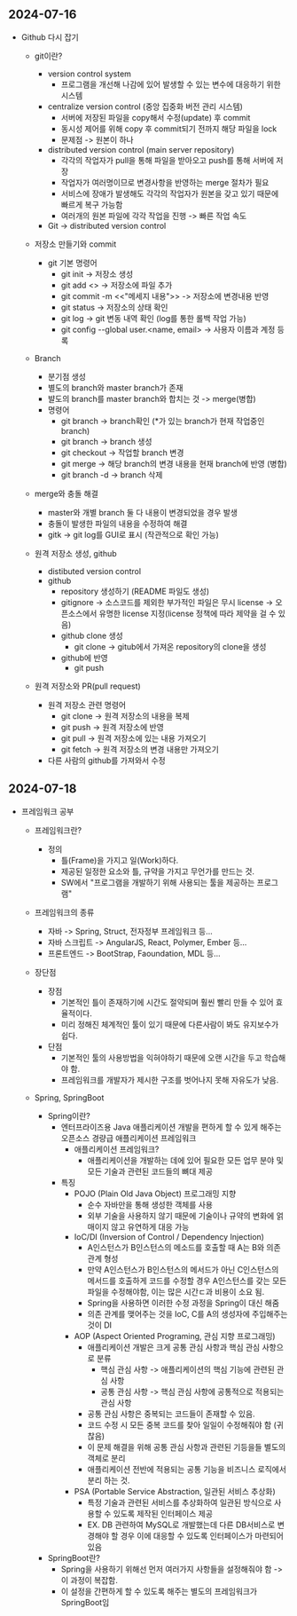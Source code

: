 ## 2024-07-16
- Github 다시 잡기
    - git이란?
        - version control system
            - 프로그램을 개선해 나감에 있어 발생할 수 있는 변수에 대응하기 위한 시스템
        - centralize version control (중앙 집중화 버전 관리 시스템)
            - 서버에 저장된 파일을 copy해서 수정(update) 후 commit
            - 동시성 제어를 위해 copy 후 commit되기 전까지 해당 파일을 lock
            - 문제점 -> 원본이 하나
        - distributed version control (main server repository)
            - 각각의 작업자가 pull을 통해 파일을 받아오고 push를 통해 서버에 저장
            - 작업자가 여러명이므로 변경사항을 반영하는 merge 절차가 필요
            - 서비스에 장애가 발생해도 각각의 작업자가 원본을 갖고 있기 때문에 빠르게 복구 가능함
            - 여러개의 원본 파일에 각각 작업을 진행 -> 빠른 작업 속도
        - Git -> distributed version control
    
    - 저장소 만들기와 commit
        - git 기본 명령어 
            - git init -> 저장소 생성
            - git add <<filename>> -> 저장소에 파일 추가
            - git commit -m <<"메세지 내용">> -> 저장소에 변경내용 반영
            - git status -> 저장소의 상태 확인
            - git log -> git 변동 내역 확인 (log를 통한 롤백 작업 가능)
            - git config --global user.<name, email> -> 사용자 이름과 계정 등록
    
    - Branch
        - 분기점 생성
        - 별도의 branch와 master branch가 존재
        - 뱔도의 branch를 master branch와 합치는 것 -> merge(병합)
        - 명령어
            - git branch -> branch확인 (*가 있는 branch가 현재 작업중인 branch)
            - git branch <name> -> branch 생성
            - git checkout <name> -> 작업할 branch 변경
            - git merge <branchname> -> 해당 branch의 변경 내용을 현재 branch에 반영 (병합)
            - git branch -d <name> -> branch 삭제
    
    - merge와 충돌 해결
        - master와 개별 branch 둘 다 내용이 변경되었을 경우 발생
        - 충돌이 발생한 파일의 내용을 수정하여 해결
        - gitk -> git log를 GUI로 표시 (작관적으로 확인 가능)

    - 원격 저장소 생성, github
        - distibuted version control
        - github
            - repository 생성하기 (README 파일도 생성)
            - gitignore -> 소스코드를 제외한 부가적인 파일은 무시
            license -> 오픈소스에서 유명한 license 지정(license 정책에 따라 제약을 걸 수 있음)
            - github clone 생성
                - git clone <url> -> gitub에서 가져온 repository의 clone을 생성
            - github에 반영
                - git push
    
    - 원격 저장소와 PR(pull request)
        - 원격 저장소 관련 명령어 
            - git clone -> 원격 저장소의 내용을 복제
            - git push -> 원격 저장소에 반영
            - git pull -> 원격 저장소에 있는 내용 가져오기
            - git fetch -> 원격 저장소의 변경 내용만 가져오기
        - 다른 사람의 github를 가져와서 수정

## 2024-07-18
- 프레임워크 공부
    - 프레임워크란?
        - 정의
            - 틀(Frame)을 가지고 일(Work)하다.
            - 제공된 일정한 요소와 틀, 규약을 가지고 무언가를 만드는 것.
            - SW에서 "프로그램을 개발하기 위해 사용되는 툴을 제공하는 프로그램"
    - 프레임워크의 종류
        - 자바 -> Spring, Struct, 전자정부 프레임워크 등...
        - 자바 스크립트 -> AngularJS, React, Polymer, Ember 등...
        - 프론트엔드 -> BootStrap, Faoundation, MDL 등...
    - 장단점
        - 장점
            - 기본적인 틀이 존재하기에 시간도 절약되며 훨씬 빨리 만들 수 있어 효율적이다.
            - 미리 정해진 체계적인 툴이 있기 때문에 다른사람이 봐도 유지보수가 쉽다.
        - 단점
            - 기본적인 툴의 사용방법을 익혀야하기 때문에 오랜 시간을 두고 학습해야 함.
            - 프레임워크를 개발자가 제시한 구조를 벗어나지 못해 자유도가 낮음.
    
    - Spring, SpringBoot
        - Spring이란?
            - 엔터프라이즈용 Java 애플리케이션 개발을 편하게 할 수 있게 해주는 오픈소스 경량급 애플리케이션 프레임워크
                - 애플리케이션 프레임워크?
                    - 애플리케이션을 개발하는 데에 있어 필요한 모든 업무 분야 및 모든 기술과 관련된 코드들의 뼈대 제공
            - 특징
                - POJO (Plain Old Java Object) 프로그래밍 지향
                    - 순수 자바만을 통해 생성한 객체를 사용
                    - 외부 기술을 사용하지 않기 때문에 기술이나 규약의 변화에 얽매이지 않고 유연하게 대응 가능
                - IoC/DI (Inversion of Control / Dependency Injection)
                    - A인스턴스가 B인스턴스의 메소드를 호출할 때 A는 B와 의존관계 형성
                    - 만약 A인스턴스가 B인스턴스의 메서드가 아닌 C인스턴스의 메서드를 호출하게 코드를 수정할 경우 A인스턴스를 갖는 모든 파일을 수정해야함, 이는 많은 시간ㄷ과 비용이 소요 됨.
                    - Spring을 사용하면 이러한 수정 과정을 Spring이 대신 해줌
                    - 의존 관계를 맺어주는 것을 IoC, C를 A의 생성자에 주입해주는 것이 DI
                - AOP (Aspect Oriented Programing, 관심 지향 프로그래밍)
                    - 애플리케이션 개발은 크게 공통 관심 사항과 핵심 관심 사항으로 분류
                        - 핵심 관심 사항 -> 애플리케이션의 핵심 기능에 관련된 관심 사항
                        - 공통 관심 사항 -> 핵심 관심 사항에 공통적으로 적용되는 관심 사항
                    - 공통 관심 사항은 중복되는 코드들이 존재할 수 있음.
                    - 코드 수정 시 모든 중복 코드를 찾아 일일이 수정해줘야 함 (귀찮음)
                    - 이 문제 해결을 위해 공통 관심 사항과 관련된 기등을들 별도의 객체로 분리
                    - 애플리케이션 전반에 적용되는 공통 기능을 비즈니스 로직에서 분리 하는 것.
                - PSA (Portable Service Abstraction, 일관된 서비스 추상화)
                    - 특정 기술과 관련된 서비스를 추상화하여 일관된 방식으로 사용할 수 있도록 제작된 인터페이스 제공
                    - EX. DB 관련하여 MySQL로 개발했는데 다른 DB서비스로 변경해야 할 경우 이에 대응할 수 있도록 인터페이스가 마련되어있음
        - SpringBoot란?
            - Spring을 사용하기 위해선 먼저 여러가지 사항들을 설정해줘야 함 -> 이 과정이 복잡함.
            - 이 설정을 간편하게 할 수 있도록 해주는 별도의 프레임워크가 SpringBoot임
